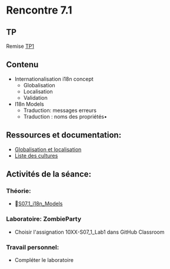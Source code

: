 # Rencontre 7.1

## TP
Remise [TP1](/tp/tp1) 

## Contenu
- Internationalisation i18n concept 
  - Globalisation 
  - Localisation 
  - Validation 
- I18n Models 
  - Traduction: messages erreurs 
  - Traduction : noms des propriétés•	 

## Ressources et documentation: 
- [Globalisation et localisation](https://docs.microsoft.com/en-us/aspnet/core/fundamentals/localization?view=aspnetcore-5.0) 
- [Liste des cultures](https://docwiki.embarcadero.com/RADStudio/Sydney/en/Language_Culture_Names,_Codes,_and_ISO_Values)

## Activités de la séance: 

### Théorie:  
- 🔗[S07.1_i18n_Models](https://cegepedouardmontpetit-my.sharepoint.com/:p:/r/personal/valerie_turgeon_cegepmontpetit_ca/Documents/Site_3W6_Partage/07.1%20i18n_Models/S07.1_i18n_Models.pptx?d=w809a6809c90843a1b3132dbcda4b1a5c&csf=1&web=1&e=7ePyyn)

### Laboratoire: ZombieParty 
- Choisir l'assignation 10XX-S07_1_Lab1 dans GitHub Classroom

### Travail personnel:
- Compléter le laboratoire 